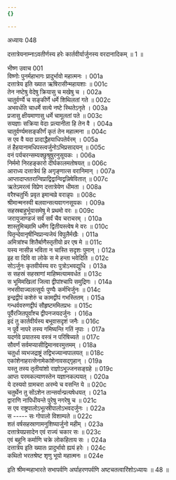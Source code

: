 ```yaml
---
{}

---
```



अध्यायः 048

दत्तात्रेयनाम्नाऽवतीर्णस्य हरेः कार्तवीर्यार्जुनस्य वरदानादिकम् ॥ 1 ॥
	
भीष्ण उवाच 	001  
विष्णोः पुनर्महाभागः प्रादुर्भावो महात्मनः ।	001a  
दत्तात्रेय इति ख्यात ऋषिरासीन्महायशाः ॥	001c  
तेन नष्टेषु वेदेषु क्रियासु च मखेषु च ।	002a  
चातुर्वर्ण्ये च सङ्कीर्णे धर्मे शिथिलतां गते ॥	002c  
अभवर्धति चाधर्मे सत्ये नष्टे स्थितेऽनृते ।	003a  
प्रजासु क्षीयमाणासु धर्मे चामूलतां पते ॥	003c  
सयज्ञाः सक्रिया वेदाः प्रत्यानीता हि तेन वै ।	004a  
चातुर्वर्ण्यमसङ्कीर्णं कृतं तेन महात्मना ॥	004c  
स एव वै यदा प्रादाद्धैहयाधिपतेर्वरम् ।	005a  
तं हैहयानामधिपस्त्वर्जुनोऽभिप्रसादयन् ॥	005c  
वनं पर्यचरन्सम्यक्छुश्रूषुरनुसूयकः ।	006a  
निर्ममो निरहङ्कारो दीर्घकालमतोषयत् ॥	006c  
आराध्य दत्तात्रेयं हि अगृङ्णात्स वरानिमान् ।	007a  
आप्तादाप्ततरान्विप्राद्विद्वान्विद्वन्निषेवितात् ॥	007c  
ऋतेऽमरत्वं विप्रेण दत्तात्रेयेण धीमता ।	008a  
वरैश्चतुर्भिः प्रवृत इमान्वव्रे वरान्नृपः ॥	008c  
श्रीमान्मनस्वी बलवान्सत्यवागनसूयकः ।	009a  
सहस्रबाहुर्भूयासमेषु मे प्रथमो वरः ॥	009c  
जरायुजाण्डजं सर्वं सर्वं चैव चराचरम् ।	010a  
शास्तुमिच्छामि धर्मेण द्वितीयस्त्वेष मे वरः ॥	010c  
पितृन्देवानृषीन्विप्रान्यजेयं विपुलैर्मखैः ।	011a  
अमित्रांश्च शितैर्बाणैस्तृतीयो व्रर एष मे ॥	011c  
यस्य नासीन्न भविता न चास्ति सदृशः पुमान् ।	012a  
इह वा दिवि वा लोके स मे हन्ता भवेदिति ॥	012c  
सोऽर्जुनः कृतवीर्यस्य वरः पुत्रोऽभवद्युधि ।	013a  
स सहस्रं सहस्राणां माहिष्मत्यामवर्धत ॥	013c  
स भूमिमखिलां जित्वा द्वीपांश्चापि समुद्रिणः ।	014a  
नभसीवाज्वलत्सूर्यः पुण्यैः कर्मभिर्जुनः ॥	014c  
इन्द्रद्वीपं कशेरुं च कामद्वीपं गभस्तितम् ।	015a  
गन्धर्ववरुणद्वीपं सौहृष्टममितप्रभः ॥	015c  
पूर्वैरजितपूर्वांश्च द्वीपनजयदर्जुनः ।	016a  
इदं तु कार्तवीर्यस्य बभूवासदृशं जनैः ॥	016c  
न पूर्वे नापरे तस्य गमिष्यन्ति गतिं नृपाः ।	017a  
यदर्णवे प्रयातस्य वस्त्रं न परिषिच्यते ॥	017c  
सौवर्णं सर्वमप्यासीद्विमानवरमुत्तमम् ।	018a  
चतुर्धा व्यभजद्राष्ट्रं तद्विभज्यान्वपालयत् ॥	018c  
एकांशेनाहरत्सेनामेकांशेनावसद्गृहान् ।	019a  
यस्तु तस्य तृतीयांशो राज्ञोऽभूज्जनसङ्ग्रहे ॥	019c  
आप्तः परमकल्याणस्तेन यज्ञानकल्पयत् ।	020a  
ये दस्यवो ग्रामचरा अरम्ये च वसन्ति ये ॥	020c  
चतुर्थेन तु सोंऽशेन तान्सर्वान्प्रत्यषेधयत् ।	021a  
द्वाराणि नापिधीयन्ते पुरेषु नगरेषु च ॥	021c  
स एव राष्ट्रपालोऽभूत्स्रीपालोऽभवदर्जुनः ।	022a  
स ----- सः गोपालो विशाम्पते ॥	022c  
शतं वर्षसहस्राणामनुशिष्यार्जुनो महीम् ।	023a  
दत्तात्रेयप्रसादेन एवं राज्यं चकार सः ॥	023c  
एवं बहूनि कर्माणि चक्रे लोकहिताय सः  ।	024a  
दत्तात्रेय इति ख्यातः प्रादुर्भावो ह्ययं हरेः ।	024c  
कथितो भरतश्रेष्ट शृणु भूयो महात्मनः ॥ 	024e  

इति श्रीमन्महाभारते सभापर्वणि अर्घाहरणपर्वणि अष्टचतत्वारिंशोऽध्यायः ॥ 48 ॥